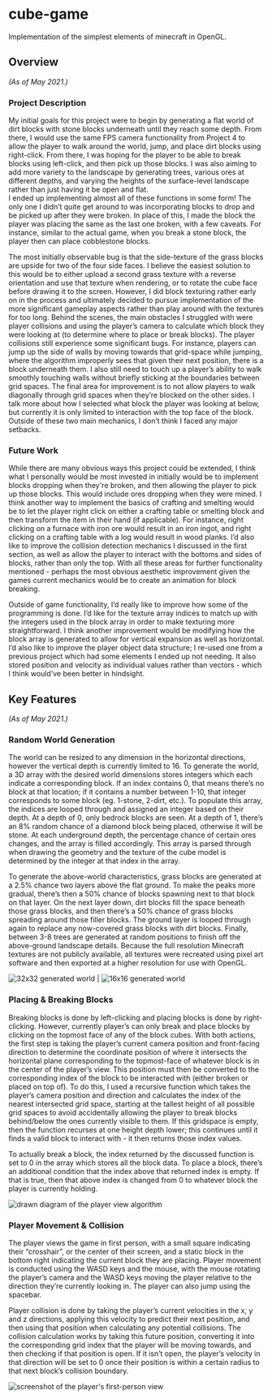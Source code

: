 # cube-game
Implementation of the simplest elements of minecraft in OpenGL.

## Overview
*(As of May 2021.)*

### Project Description 
My initial goals for this project were to begin by generating a flat world of dirt blocks with stone blocks underneath until they reach some depth.  From there, I would use the same FPS camera functionality from Project 4 to allow the player to walk around the world, jump, and place dirt blocks using right-click. From there, I was hoping for the player to be able to break blocks using left-click, and then pick up those blocks.  I was also aiming to add more variety to the landscape by generating trees, various ores at different depths,  and varying the heights of the surface-level landscape rather than just having it be open and flat.  
I ended up implementing almost all of these functions in some form! The only one I didn’t quite get around to was incorporating blocks to drop and be picked up after they were broken.  In place of this, I made the block the player was placing the same as the last one broken, with a few caveats.  For instance, similar to the actual game, when you break a stone block, the player then can place cobblestone blocks.  

The most initially observable bug is that the side-texture of the grass blocks are upside for two of the four side faces.  I believe the easiest solution to this would be to either upload a second grass texture with a reverse orientation and use that texture when rendering, or to rotate the cube face before drawing it to the screen.  However, I did block texturing rather early on in the process and ultimately decided to pursue implementation of the more significant gameplay aspects rather than play around with the textures for too long.  Behind the scenes, the main obstacles I struggled with were player collisions and using the player’s camera to calculate which block they were looking at (to determine where to place or break blocks).  The player collisions still experience some significant bugs.  For instance, players can jump up the side of walls by moving towards that grid-space while jumping, where the algorithm improperly sees that given their next position, there is a block underneath them.   I also still need to touch up a player’s ability to walk smoothly touching walls without briefly sticking at the boundaries between grid spaces.  The final area for improvement is to not allow players to walk diagonally through grid spaces when they’re blocked on the other sides.  I talk more about how I selected what block the player was looking at below, but currently it is only limited to interaction with the top face of the block.  Outside of these two main mechanics, I don’t think I faced any major setbacks.  

### Future Work
While there are many obvious ways this project could be extended, I think what I personally would be most invested in initially would be to implement blocks dropping when they're broken, and then allowing the player to pick up those blocks. This would include ores dropping when they were mined.  I think another way to implement the basics of crafting and smelting would be to let the player right click on either a crafting table or smelting block and then transform the item in their hand (if applicable).  For instance, right clicking on a furnace with iron ore would result in an iron ingot, and right clicking on a crafting table with a log would result in wood planks.  I’d also like to improve the collision detection mechanics I discussed in the first section, as well as allow the player to interact with the bottoms and sides of blocks, rather than only the top. With all these areas for further functionality mentioned - perhaps the most obvious aesthetic improvement given the games current mechanics would be to create an animation for block breaking.

Outside of game functionality, I’d really like to improve how some of the programming is done.  I’d like for the texture array indices to match up with the integers used in the block array in order to make texturing more straightforward.  I think another improvement would be modifying how the block array is generated to allow for vertical expansion as well as horizontal.  I’d also like to improve the player object data structure; I re-used one from a previous project which had some elements I ended up not needing.  It also stored position and velocity as individual values rather than vectors - which I think would’ve been better in hindsight.

## Key Features
*(As of May 2021.)*

### Random World Generation
The world can be resized to any dimension in the horizontal directions, however the vertical depth is currently  limited to 16.  To generate the world, a 3D array with the desired world dimensions stores integers which each indicate a corresponding block.  If an index contains 0, that means there’s no block at that location; if it contains a number between 1-10, that integer corresponds to some block (eg. 1-stone, 2-dirt, etc.).  To populate this array, the indices are looped through and assigned an integer based on their depth.  At a depth of 0, only bedrock blocks are seen.  At a depth of 1, there’s an 8% random chance of a diamond block being placed, otherwise it will be stone.  At each underground depth, the percentage chance of certain ores changes, and the array is filled accordingly.  This array is parsed through when drawing the geometry and the texture of the cube model is determined by the integer at that index in the array. 

To generate the above-world characteristics, grass blocks are generated at a 2.5% chance two layers above the flat ground.  To make the peaks more gradual, there’s then a 50% chance of blocks spawning next to that block on that layer.  On the next layer down, dirt blocks fill the space beneath those grass blocks, and then there’s a 50% chance of grass blocks spreading around those filler blocks.  The ground layer is looped through again to replace any now-covered grass blocks with dirt blocks.  Finally, between 3-8 trees are generated at random positions to finish off the above-ground landscape details.   Because the full resolution Minecraft textures are not publicly available, all textures were recreated using pixel art software and then exported at a higher resolution for use with OpenGL.

![32x32 generated world](/assets/map5.png) | ![16x16 generated world](/assets/map3.png)

### Placing & Breaking Blocks
Breaking blocks is done by left-clicking and placing blocks is done by right-clicking.  However, currently player’s can only break and place blocks by clicking on the topmost face of any of the block cubes.  With both actions, the first step is taking the player’s current camera position and front-facing direction to determine the coordinate position of where it intersects the horizontal plane corresponding to the topmost-face of whatever block is in the center of the player’s view.  This position must then be converted to the corresponding index of the block to be interacted with (either broken or placed on top of). To do this, I used a recursive function which takes the player’s camera position  and direction and calculates the index of the nearest intersected grid space, starting at the tallest height of all possible grid spaces to avoid accidentally allowing the player to break blocks behind/below the ones currently visible to them.  If this gridspace is empty, then the function recurses at one height depth lower; this continues until it finds a valid block to interact with - it then returns those index values. 

To actually break a block, the index returned by the discussed function is set to 0 in the array which stores all the block data. To place a block, there’s an additional condition that the index above that returned index is empty.  If that is true, then that above index is changed from 0 to whatever block the player is currently holding.  

![drawn diagram of the player view algorithm](/assets/player%20alg.png)

### Player Movement & Collision
The player views the game in first person, with a small square indicating their “crosshair”, or the center of their screen, and a static block in the bottom right indicating the current block they are placing.  Player movement is conducted using the WASD keys and the mouse, with the mouse rotating the player’s camera and the WASD keys moving the player relative to the direction they’re currently looking in.  The player can also jump using the spacebar.  

Player collision is done by taking the player’s current velocities in the x, y and z directions, applying this velocity to predict their next position, and then using that position when calculating any potential collisions.  The collision calculation works by taking this future position, converting it into the corresponding grid index that the player will be moving towards, and then checking if that position is open.  If it isn’t open, the player’s velocity in that direction will be set to 0 once their position is within a certain radius to that next block’s collision boundary.  

![screenshot of the player's first-person view](/assets/ui.png)

